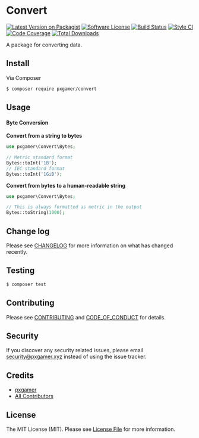 # Convert

[![Latest Version on Packagist][ico-version]][link-packagist]
[![Software License][ico-license]](LICENSE.md)
[![Build Status][ico-github-actions]][link-github-actions]
[![Style CI][ico-styleci]][link-styleci]
[![Code Coverage][ico-code-coverage]][link-code-coverage]
[![Total Downloads][ico-downloads]][link-downloads]

A package for converting data.

## Install

Via Composer

```bash
$ composer require pxgamer/convert
```

## Usage

#### Byte Conversion

**Convert from a string to bytes**

```php
use pxgamer\Convert\Bytes;

// Metric standard format
Bytes::toInt('1B');
// IEC standard format
Bytes::toInt('1GiB');
```

**Convert from bytes to a human-readable string**

```php
use pxgamer\Convert\Bytes;

// This is always formatted as metric in the output
Bytes::toString(1000);
```

## Change log

Please see [CHANGELOG](CHANGELOG.md) for more information on what has changed recently.

## Testing

```bash
$ composer test
```

## Contributing

Please see [CONTRIBUTING](.github/CONTRIBUTING.md) and [CODE_OF_CONDUCT](.github/CODE_OF_CONDUCT.md) for details.

## Security

If you discover any security related issues, please email security@pxgamer.xyz instead of using the issue tracker.

## Credits

- [pxgamer][link-author]
- [All Contributors][link-contributors]

## License

The MIT License (MIT). Please see [License File](LICENSE.md) for more information.

[ico-version]: https://img.shields.io/packagist/v/pxgamer/convert.svg?style=flat-square
[ico-license]: https://img.shields.io/badge/license-MIT-brightgreen.svg?style=flat-square
[ico-github-actions]: https://img.shields.io/github/workflow/status/pxgamer/convert/Continuous%20Integration.svg?style=flat-square
[ico-styleci]: https://styleci.io/repos/233832615/shield
[ico-code-coverage]: https://img.shields.io/codecov/c/github/pxgamer/convert.svg?style=flat-square
[ico-downloads]: https://img.shields.io/packagist/dt/pxgamer/convert.svg?style=flat-square

[link-packagist]: https://packagist.org/packages/pxgamer/convert
[link-github-actions]: https://github.com/pxgamer/convert/actions
[link-styleci]: https://styleci.io/repos/233832615
[link-code-coverage]: https://codecov.io/gh/pxgamer/convert
[link-downloads]: https://packagist.org/packages/pxgamer/convert
[link-author]: https://github.com/pxgamer
[link-contributors]: ../../contributors
